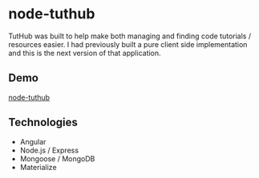 # node-tuthub

TutHub was built to help make both managing and finding code tutorials / resources easier. I had previously built a pure client side implementation and this is the next version of that application.

## Demo

[node-tuthub](https://node-tuthub.herokuapp.com/)

## Technologies

* Angular
* Node.js / Express
* Mongoose / MongoDB
* Materialize
